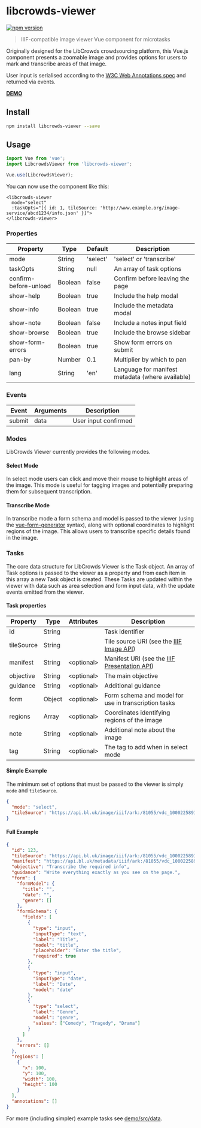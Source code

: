 # libcrowds-viewer

[![npm version](https://badge.fury.io/js/libcrowds-viewer.svg)](https://badge.fury.io/js/libcrowds-viewer)

> IIIF-compatible image viewer Vue component for microtasks

Originally designed for the LibCrowds crowdsourcing platform, this Vue.js
component presents a zoomable image and provides options for users to mark
and transcribe areas of that image.

User input is serialised according to the
[W3C Web Annotations spec](https://www.w3.org/annotation/) and returned via
events.

[**DEMO**](https://libcrowds.github.io/libcrowds-viewer/)

## Install

```bash
npm install libcrowds-viewer --save
```

## Usage

```js
import Vue from 'vue';
import LibcrowdsViewer from 'libcrowds-viewer';

Vue.use(LibcrowdsViewer);
```

You can now use the component like this:

```vue
<libcrowds-viewer
  mode="select"
  :taskOpts="[{ id: 1, tileSource: 'http://www.example.org/image-service/abcd1234/info.json' }]">
</libcrowds-viewer>
```

### Properties

| Property                | Type          | Default              | Description                                      |
|-------------------------|---------------|----------------------|--------------------------------------------------|
| mode                    | String        | 'select'             | 'select' or 'transcribe'                         |
| taskOpts                | String        | null                 | An array of task options                         |
| confirm-before-unload   | Boolean       | false                | Confirm before leaving the page                  |
| show-help               | Boolean       | true                 | Include the help modal                           |
| show-info               | Boolean       | true                 | Include the metadata modal                       |
| show-note               | Boolean       | false                | Include a notes input field                      |
| show-browse             | Boolean       | true                 | Include the browse sidebar                       |
| show-form-errors        | Boolean       | true                 | Show form errors on submit                       |
| pan-by                  | Number        | 0.1                  | Multiplier by which to pan                       |
| lang                    | String        | 'en'                 | Language for manifest metadata (where available) |

### Events

| Event         | Arguments     | Description          |
|---------------|---------------|----------------------|
| submit        | data          | User input confirmed |

### Modes

LibCrowds Viewer currently provides the following modes.

#### Select Mode

In select mode users can click and move their mouse to highlight areas of the
image. This mode is useful for tagging images and potentially preparing
them for subsequent transcription.

#### Transcribe Mode

In transcribe mode a form schema and model is passed to the viewer (using the
[vue-form-generator](https://github.com/icebob/vue-form-generator) syntax),
along with optional coordinates to highlight regions of the image. This allows
users to transcribe specific details found in the image.

### Tasks

The core data structure for LibCrowds Viewer is the Task object. An array of
Task options is passed to the viewer as a property and from each item in this
array a new Task object is created. These Tasks are updated within the viewer
with data such as area selection and form input data, with the update events
emitted from the viewer.

#### Task properties

| Property                | Type   | Attributes  | Description                                                                          |
|-------------------------|--------|-------------|--------------------------------------------------------------------------------------|
| id                      | String |             | Task identifier                                                                      |
| tileSource              | String |             | Tile source URI (see the [IIIF Image API](http://iiif.io/api/image/2.1/))            |
| manifest                | String | \<optional> | Manifest URI (see the [IIIF Presentation API](http://iiif.io/api/presentation/2.1/)) |
| objective               | String | \<optional> | The main objective                                                                   |
| guidance                | String | \<optional> | Additional guidance                                                                  |
| form                    | Object | \<optional> | Form schema and model for use in transcription tasks                                 |
| regions                 | Array  | \<optional> | Coordinates identifying regions of the image                                         |
| note                    | String | \<optional> | Additional note about the image                                                      |
| tag                     | String | \<optional> | The tag to add when in select mode                                                   |

#### Simple Example

The minimum set of options that must be passed to the viewer is simply `mode`
and `tileSource`.

```json
{
  "mode": "select",
  "tileSource": "https://api.bl.uk/image/iiif/ark:/81055/vdc_100022589157.0x000005/info.json"
}
```

#### Full Example

```json
{
  "id": 123,
  "tileSource": "https://api.bl.uk/image/iiif/ark:/81055/vdc_100022589157.0x000005/info.json",
  "manifest": "https://api.bl.uk/metadata/iiif/ark:/81055/vdc_100022589158.0x000002/manifest.json",
  "objective": "Transcribe the required info",
  "guidance": "Write everything exactly as you see on the page.",
  "form": {
    "formModel": {
      "title": "",
      "date": "",
      "genre": []
    },
    "formSchema": {
      "fields": [
        {
          "type": "input",
          "inputType": "text",
          "label": "Title",
          "model": "title",
          "placeholder": "Enter the title",
          "required": true
        },
        {
          "type": "input",
          "inputType": "date",
          "label": "Date",
          "model": "date"
        },
        {
          "type": "select",
          "label": "Genre",
          "model": "genre",
          "values": ["Comedy", "Tragedy", "Drama"]
        }
      ]
    },
    "errors": []
  },
  "regions": [
    {
      "x": 100,
      "y": 100,
      "width": 100,
      "height": 100
    }
  ],
  "annotations": []
}
```

For more (including simpler) example tasks see [demo/src/data](demo/src/data).
